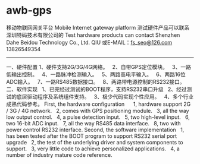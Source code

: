 # awb-gps
移动物联网网关平台
Mobile Internet gateway platform
测试硬件产品可以联系深圳特码技术有限公司的 
Test hardware products can contact Shenzhen Dahe Beidou Technology Co., Ltd.
QIU 或E-MAIL：fs_seo@126.com  13826549354
**************************************************************************************************************
一、硬件配置
    1、硬件支持2G/3G/4G网络。
    2、自带GPS定位模块。
    3、一路低输出控制。
    4、一路脉冲检测输入。
    5、两路高电平输入。
    6、两路16位ADC输入。
    7、一路RS485数据接口。
    8、两路带电源控制的RS232接口。
二、软件实现
    1、已完经过测试的BOOT程序，支持RS232串口升级
    2、经过测试的底层驱动程序及系统组件支持。
    3、极少代码实现个性应用。
    4、多个行业成熟代码参考。
First, the hardware configuration
     1, hardware support 2G / 3G / 4G network.
  2, comes with GPS positioning module.
  3, all the way low output control.
  4, a pulse detection input.
  5, two high-level input.
  6, two 16-bit ADC input.
  7, all the way RS485 data interface.
  8, two with power control RS232 interface.
Second, the software implementation
  1, has been tested after the BOOT program to support RS232 serial port upgrade
  2, the test of the underlying driver and system components to support.
  3, very little code to achieve personalized applications.
  4, a number of industry mature code reference.
